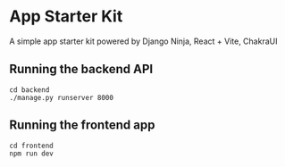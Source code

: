 # App Starter Kit

A simple app starter kit powered by Django Ninja, React + Vite, ChakraUI

## Running the backend API

```
cd backend
./manage.py runserver 8000
```

## Running the frontend app

```
cd frontend
npm run dev
```
